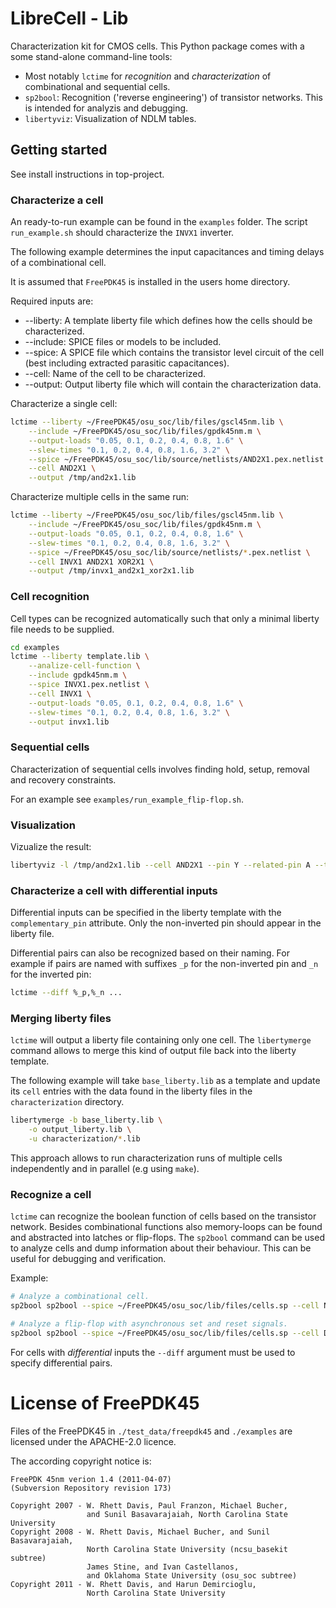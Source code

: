 # LibreCell - Lib
Characterization kit for CMOS cells.
This Python package comes with a some stand-alone command-line tools:

* Most notably `lctime` for *recognition* and *characterization* of combinational and sequential cells.
* `sp2bool`: Recognition ('reverse engineering') of transistor networks. This is intended for analyzis and debugging.
* `libertyviz`: Visualization of NDLM tables.

## Getting started

See install instructions in top-project.

### Characterize a cell

An ready-to-run example can be found in the `examples` folder.
The script `run_example.sh` should characterize the `INVX1` inverter.

The following example determines the input capacitances and timing delays of a combinational cell.

It is assumed that `FreePDK45` is installed in the users home directory.

Required inputs are:
* --liberty: A template liberty file which defines how the cells should be characterized.
* --include: SPICE files or models to be included.
* --spice: A SPICE file which contains the transistor level circuit of the cell (best including extracted parasitic capacitances).
* --cell: Name of the cell to be characterized.
* --output: Output liberty file which will contain the characterization data.

Characterize a single cell:
```sh
lctime --liberty ~/FreePDK45/osu_soc/lib/files/gscl45nm.lib \
	--include ~/FreePDK45/osu_soc/lib/files/gpdk45nm.m \
    --output-loads "0.05, 0.1, 0.2, 0.4, 0.8, 1.6" \
    --slew-times "0.1, 0.2, 0.4, 0.8, 1.6, 3.2" \
	--spice ~/FreePDK45/osu_soc/lib/source/netlists/AND2X1.pex.netlist \
	--cell AND2X1 \
	--output /tmp/and2x1.lib
```

Characterize multiple cells in the same run:
```sh
lctime --liberty ~/FreePDK45/osu_soc/lib/files/gscl45nm.lib \
	--include ~/FreePDK45/osu_soc/lib/files/gpdk45nm.m \
    --output-loads "0.05, 0.1, 0.2, 0.4, 0.8, 1.6" \
    --slew-times "0.1, 0.2, 0.4, 0.8, 1.6, 3.2" \
	--spice ~/FreePDK45/osu_soc/lib/source/netlists/*.pex.netlist \
	--cell INVX1 AND2X1 XOR2X1 \
	--output /tmp/invx1_and2x1_xor2x1.lib
```

### Cell recognition

Cell types can be recognized automatically such that only a minimal
liberty file needs to be supplied.

```sh
cd examples
lctime --liberty template.lib \
    --analize-cell-function \
    --include gpdk45nm.m \
    --spice INVX1.pex.netlist \
    --cell INVX1 \
    --output-loads "0.05, 0.1, 0.2, 0.4, 0.8, 1.6" \
    --slew-times "0.1, 0.2, 0.4, 0.8, 1.6, 3.2" \
    --output invx1.lib
```

### Sequential cells

Characterization of sequential cells involves finding hold, setup, removal and recovery constraints.

For an example see `examples/run_example_flip-flop.sh`.

### Visualization

Vizualize the result:
```sh
libertyviz -l /tmp/and2x1.lib --cell AND2X1 --pin Y --related-pin A --table cell_rise
```

### Characterize a cell with differential inputs

Differential inputs can be specified in the liberty template with the `complementary_pin` attribute.
Only the non-inverted pin should appear in the liberty file.

Differential pairs can also be recognized based on their naming. For example if pairs are named with suffixes `_p` for
the non-inverted pin and `_n` for the inverted pin:

```sh
lctime --diff %_p,%_n ...
```

### Merging liberty files
`lctime` will output a liberty file containing only one cell. The `libertymerge` command allows to merge this kind of
output file back into the liberty template.

The following example will take `base_liberty.lib` as a template and update its `cell` entries with the data found in
the liberty files in the `characterization` directory.
```sh
libertymerge -b base_liberty.lib \
    -o output_liberty.lib \
    -u characterization/*.lib
```
This approach allows to run characterization runs of multiple cells independently and in parallel (e.g using `make`).

### Recognize a cell
`lctime` can recognize the boolean function of cells based on the transistor network. Besides combinational functions
also memory-loops can be found and abstracted into latches or flip-flops.
The `sp2bool` command can be used to analyze cells and dump information about their behaviour. This can be useful for debugging and verification.

Example:
```sh
# Analyze a combinational cell. 
sp2bool sp2bool --spice ~/FreePDK45/osu_soc/lib/files/cells.sp --cell NAND2X1

# Analyze a flip-flop with asynchronous set and reset signals.
sp2bool sp2bool --spice ~/FreePDK45/osu_soc/lib/files/cells.sp --cell DFFSR
```

For cells with *differential* inputs the `--diff` argument must be used to specify differential pairs.

# License of FreePDK45

Files of the FreePDK45 in `./test_data/freepdk45` and `./examples` are licensed under the APACHE-2.0 licence.

The according copyright notice is:
```
FreePDK 45nm verion 1.4 (2011-04-07)
(Subversion Repository revision 173)

Copyright 2007 - W. Rhett Davis, Paul Franzon, Michael Bucher,
                 and Sunil Basavarajaiah, North Carolina State University
Copyright 2008 - W. Rhett Davis, Michael Bucher, and Sunil Basavarajaiah,
                 North Carolina State University (ncsu_basekit subtree)
                 James Stine, and Ivan Castellanos,
                 and Oklahoma State University (osu_soc subtree)
Copyright 2011 - W. Rhett Davis, and Harun Demircioglu,
                 North Carolina State University

```
